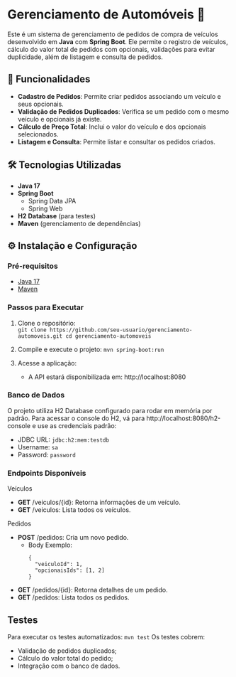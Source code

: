 # Gerenciamento de Automóveis 🚗

Este é um sistema de gerenciamento de pedidos de compra de veículos desenvolvido em **Java** com **Spring Boot**. Ele permite o registro de veículos, cálculo do valor total de pedidos com opcionais, validações para evitar duplicidade, além de listagem e consulta de pedidos.

## 🚀 Funcionalidades

- **Cadastro de Pedidos**: Permite criar pedidos associando um veículo e seus opcionais.  
- **Validação de Pedidos Duplicados**: Verifica se um pedido com o mesmo veículo e opcionais já existe.  
- **Cálculo de Preço Total**: Inclui o valor do veículo e dos opcionais selecionados.  
- **Listagem e Consulta**: Permite listar e consultar os pedidos criados.  

## 🛠️ Tecnologias Utilizadas

- **Java 17**  
- **Spring Boot**  
  - Spring Data JPA  
  - Spring Web  
- **H2 Database** (para testes)  
- **Maven** (gerenciamento de dependências)  

## ⚙️ Instalação e Configuração

### Pré-requisitos

- [Java 17](https://www.oracle.com/java/technologies/javase-jdk17-downloads.html)  
- [Maven](https://maven.apache.org/install.html)  

### Passos para Executar

1. Clone o repositório:  
   ``git clone https://github.com/seu-usuario/gerenciamento-automoveis.git
   cd gerenciamento-automoveis``

2. Compile e execute o projeto:
  ``mvn spring-boot:run``

3. Acesse a aplicação:
   - A API estará disponibilizada em: http://localhost:8080

### Banco de Dados

O projeto utiliza H2 Database configurado para rodar em memória por padrão.
Para acessar o console do H2, vá para http://localhost:8080/h2-console e use as credenciais padrão:

- JDBC URL: ``jdbc:h2:mem:testdb``
- Username: ``sa``
- Password: ``password``

### Endpoints Disponíveis

Veículos
  - **GET** /veiculos/{id}: Retorna informações de um veículo.
  - **GET** /veiculos: Lista todos os veículos.

Pedidos
  - **POST** /pedidos: Cria um novo pedido.
    - Body Exemplo:
        ```
        {
          "veiculoId": 1,
          "opcionaisIds": [1, 2]
        }
        ```
- **GET** /pedidos/{id}: Retorna detalhes de um pedido.
- **GET** /pedidos: Lista todos os pedidos.

## Testes

Para executar os testes automatizados:
``mvn test``
Os testes cobrem:

  - Validação de pedidos duplicados;
  - Cálculo do valor total do pedido;
  - Integração com o banco de dados.
